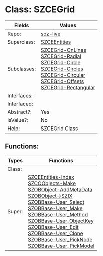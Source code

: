 
# Class:	SZCEGrid

| Fields | Values |
| --------- | --------- |
| Repo: | [soz-live](/repos/soz-live.html) |
| Superclass: | [SZCEEntities](SZCEEntities.html) |
| Subclasses: | [SZCEGrid-OnLines](SZCEGrid-OnLines.html) <br> [SZCEGrid-Radial](SZCEGrid-Radial.html) <br> [SZCEGrid-Circle](SZCEGrid-Circle.html) <br> [SZCEGrid-Circles](SZCEGrid-Circles.html) <br> [SZCEGrid-Circular](SZCEGrid-Circular.html) <br> [SZCEGrid-Offsets](SZCEGrid-Offsets.html) <br> [SZCEGrid-Rectangular](SZCEGrid-Rectangular.html) |
| Interfaces: |  |
| Interfaced: |  |
| Abstract?: | Yes |
| isValue?: | No |
| Help: | SZCEGrid Class |


## Functions:

| Types | Functions |
| --------- | --------- |
| Class: |  |
| Super: | [SZCEEntities-Index](SZCEEntities.html) <br> [SZCOObjects-Make](SZCOObjects.html) <br> [SZOBObject-AddMetaData](SZOBObject.html) <br> [SZOBObject->SZIX](SZOBObject.html) <br> [SZOBBase-User_Select](SZOBBase.html) <br> [SZOBBase-User_Make](SZOBBase.html) <br> [SZOBBase-User_Method](SZOBBase.html) <br> [SZOBBase-User_ObjectKey](SZOBBase.html) <br> [SZOBBase-User_Edit](SZOBBase.html) <br> [SZOBBase-User_Clone](SZOBBase.html) <br> [SZOBBase-User_PickNode](SZOBBase.html) <br> [SZOBBase-User_PickModel](SZOBBase.html) |


